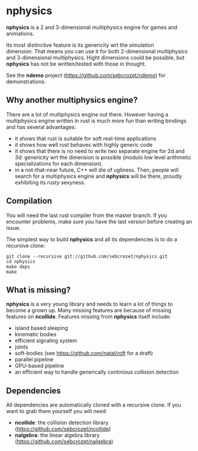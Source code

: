 nphysics
========
**nphysics** is a 2 and 3-dimensional multiphysics engine for games and
animations.

Its most distinctive feature is its genericity wrt the simulation
dimension. That means you can use it for both 2-dimensional multiphysics and
3-dimensional multiphysics. Hight dimensions could be possible, but **nphysics**
has not be written/tested with those in thought.

See the **ndemo** project (https://github.com/sebcrozet/ndemo) for
demonstrations.

## Why another multiphysics engine?
There are a lot of multiphysics engine out there.
However having a multiphysics engine written in rust is much more fun than
writing bindings and has several advantages:
- it shows that rust is suitable for soft real-time applications
- it shows how well rust behaves with highly generic code
- it shows that there is no need to write two separate engine for 2d and 3d:
  genericity wrt the dimension is possible (modulo low level arithmetic
  specializations for each dimension).
- in a not-that-near future, C++ will die of ugliness. Then, people will
  search for a multiphysics engine and **nphysics** will be there, proudly
  exhibiting its _rusty_ sexyness.

## Compilation
You will need the last rust compiler from the master branch.
If you encounter problems, make sure you have the last version before creating an issue.

The simplest way to build **nphysics** and all its dependencies is to do a
recursive clone:


    git clone --recursive git://github.com/sebcrozet/nphysics.git
    cd nphysics
    make deps
    make

## What is missing?
**nphysics** is a very young library and needs to learn a lot of things to
become a grown up. Many missing features are because of missing features on
**ncollide**. Features missing from **nphysics** itself include:

- island based sleeping
- kinematic bodies
- efficient signaling system
- joints
- soft-bodies (see https://github.com/natal/roft for a draft)
- parallel pipeline
- GPU-based pipeline
- an efficient way to handle generically continious collision detection

## Dependencies
All dependencies are automatically cloned with a recursive clone.
If you want to grab them yourself you will need:

* **ncollide**: the collision detection library (https://github.com/sebcrozet/ncollide)
* **nalgebra**: the linear algebra library (https://github.com/sebcrozet/nalgebra)
